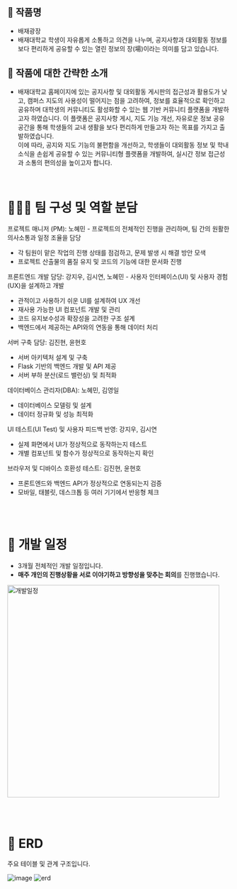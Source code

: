 <br>

## 🔖 작품명
- 배재광장
- 배재대학교 학생이 자유롭게 소통하고 의견을 나누며, 공지사항과 대외활동 정보를 보다 편리하게 공유할 수 있는 열린 정보의 장(場)이라는 의미를 담고 있습니다.

## 📑 작품에 대한 간략한 소개
- 배재대학교 홈페이지에 있는 공지사항 및 대외활동 게시판의 접근성과 활용도가 낮고, 캠퍼스 지도의 사용성이 떨어지는 점을 고려하여, 정보를 효율적으로 확인하고 공유하며 대학생의 커뮤니티도 활성화할 수 있는 웹 기반 커뮤니티 플랫폼을 개발하고자 하였습니다. 이 플랫폼은 공지사항 게시, 지도 기능 개선, 자유로운 정보 공유 공간을 통해 학생들의 교내 생활을 보다 편리하게 만들고자 하는 목표를 가지고 출발하였습니다.  
이에 따라, 공지와 지도 기능의 불편함을 개선하고, 학생들이 대외활동 정보 및 학내 소식을 손쉽게 공유할 수 있는 커뮤니티형 플랫폼을 개발하여, 실시간 정보 접근성과 소통의 편의성을 높이고자 합니다.

<br>

# 👨🏻‍💻 팀 구성 및 역할 분담

프로젝트 매니저 (PM): 노혜민 - 프로젝트의 전체적인 진행을 관리하며, 팀 간의 원활한 의사소통과 일정 조율을 담당 
- 각 팀원이 맡은 작업의 진행 상태를 점검하고, 문제 발생 시 해결 방안 모색 
- 프로젝트 산출물의 품질 유지 및 코드의 기능에 대한 문서화 진행

프론트엔드 개발 담당: 강지우, 김시연, 노혜민 - 사용자 인터페이스(UI) 및 사용자 경험(UX)을 설계하고 개발 
- 관적이고 사용하기 쉬운 UI를 설계하여 UX 개선
- 재사용 가능한 UI 컴포넌트 개발 및 관리
- 코드 유지보수성과 확장성을 고려한 구조 설계
- 백엔드에서 제공하는 API와의 연동을 통해 데이터 처리

서버 구축 담당: 김진현, 윤현호
- 서버 아키텍처 설계 및 구축
- Flask 기반의 백엔드 개발 및 API 제공
- 서버 부하 분산(로드 밸런싱) 및 최적화

데이터베이스 관리자(DBA): 노혜민, 김영일
- 데이터베이스 모델링 및 설계
- 데이터 정규화 및 성능 최적화

UI 테스트(UI Test) 및 사용자 피드백 반영: 강지우, 김시연
- 실제 화면에서 UI가 정상적으로 동작하는지 테스트
- 개별 컴포넌트 및 함수가 정상적으로 동작하는지 확인

브라우저 및 디바이스 호환성 테스트: 김진현, 윤현호
- 프론트엔드와 백엔드 API가 정상적으로 연동되는지 검증
- 모바일, 태블릿, 데스크톱 등 여러 기기에서 반응형 체크

<br><br>

# 📅 개발 일정

- 3개월 전체적인 개발 일정입니다. 
- **매주 개인의 진행상황을 서로 이야기하고 방향성을 맞추는 회의**를 진행했습니다.

<img width="479" alt="개발일정" src="https://github.com/user-attachments/assets/09abe608-491e-46f4-8847-c4bc91c4b7bb" />


<br><br>
# 🔎 ERD 
주요 테이블 및 관계 구조입니다. 

![image](https://github.com/user-attachments/assets/f916f030-2cf0-4407-bc7d-cdf7bc78b587)
![erd](https://github.com/user-attachments/assets/cd88cc12-d546-4834-a3a1-953a7167ddca)

<br><br>














